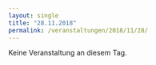 ```yaml
---
layout: single
title: "28.11.2018"
permalink: /veranstaltungen/2018/11/28/
---
```


Keine Veranstaltung an diesem Tag.
